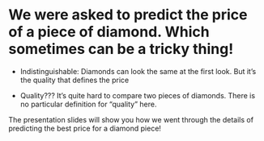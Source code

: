 # We were asked to predict the price of a piece of diamond. Which sometimes can be a tricky thing!

* Indistinguishable:
Diamonds can look the same at the first look. But it’s the  quality that defines the price

* Quality???
It’s quite hard to compare two pieces of diamonds. There is no particular definition for “quality” here.

The presentation slides will show you how we went through the details of predicting the best price for a diamond piece!
